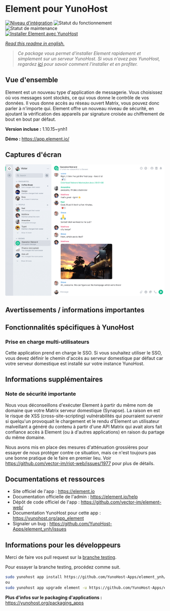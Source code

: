 <!--
N.B.: This README was automatically generated by https://github.com/YunoHost/apps/tree/master/tools/README-generator
It shall NOT be edited by hand.
-->

# Element pour YunoHost

[![Niveau d'intégration](https://dash.yunohost.org/integration/element.svg)](https://dash.yunohost.org/appci/app/element) ![Statut du fonctionnement](https://ci-apps.yunohost.org/ci/badges/element.status.svg) ![Statut de maintenance](https://ci-apps.yunohost.org/ci/badges/element.maintain.svg)  
[![Installer Element avec YunoHost](https://install-app.yunohost.org/install-with-yunohost.svg)](https://install-app.yunohost.org/?app=element)

*[Read this readme in english.](./README.md)*

> *Ce package vous permet d'installer Element rapidement et simplement sur un serveur YunoHost.
Si vous n'avez pas YunoHost, regardez [ici](https://yunohost.org/#/install) pour savoir comment l'installer et en profiter.*

## Vue d'ensemble

Element est un nouveau type d'application de messagerie. Vous choisissez où vos messages sont stockés, ce qui vous donne le contrôle de vos données. Il vous donne accès au réseau ouvert Matrix, vous pouvez donc parler à n'importe qui. Element offre un nouveau niveau de sécurité, en ajoutant la vérification des appareils par signature croisée au chiffrement de bout en bout par défaut. 

**Version incluse :** 1.10.15~ynh1

**Démo :** https://app.element.io/

## Captures d'écran

![Capture d'écran de Element](./doc/screenshots/homepage-all-platforms-1_1.png)

## Avertissements / informations importantes

## Fonctionnalités spécifiques à YunoHost

### Prise en charge multi-utilisateurs

Cette application prend en charge le SSO. Si vous souhaitez utiliser le SSO, vous devez définir le chemin d'accès au serveur domestique par défaut car votre serveur domestique est installé sur votre instance YunoHost.

## Informations supplémentaires

### Note de sécurité importante

Nous vous déconseillons d'exécuter Element à partir du même nom de domaine que votre Matrix
serveur domestique (Synapse). La raison en est le risque de XSS (cross-site-scripting)
vulnérabilités qui pourraient survenir si quelqu'un provoquait le chargement et le rendu d'Element
un utilisateur malveillant a généré du contenu à partir d'une API Matrix qui avait alors fait confiance
accès à Element (ou à d'autres applications) en raison du partage du même domaine.

Nous avons mis en place des mesures d'atténuation grossières pour essayer de nous protéger contre ce
situation, mais ce n'est toujours pas une bonne pratique de le faire en premier lieu. Voir
https://github.com/vector-im/riot-web/issues/1977 pour plus de détails.

## Documentations et ressources

* Site officiel de l'app : <https://element.io>
* Documentation officielle de l'admin : <https://element.io/help>
* Dépôt de code officiel de l'app : <https://github.com/vector-im/element-web/>
* Documentation YunoHost pour cette app : <https://yunohost.org/app_element>
* Signaler un bug : <https://github.com/YunoHost-Apps/element_ynh/issues>

## Informations pour les développeurs

Merci de faire vos pull request sur la [branche testing](https://github.com/YunoHost-Apps/element_ynh/tree/testing).

Pour essayer la branche testing, procédez comme suit.

``` bash
sudo yunohost app install https://github.com/YunoHost-Apps/element_ynh/tree/testing --debug
ou
sudo yunohost app upgrade element -u https://github.com/YunoHost-Apps/element_ynh/tree/testing --debug
```

**Plus d'infos sur le packaging d'applications :** <https://yunohost.org/packaging_apps>

